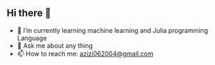 ## Hi there 👋

<!--
**azizi06/azizi06** is a ✨ _special_ ✨ repository because its `README.md` (this file) appears on your GitHub profile.

Here are some ideas to get you started:
-->
- 🌱 I’m currently learning machine learning and Julia programming Language
- 💬 Ask me about any thing
- 📫 How to reach me: azizi062004@gmail.com


